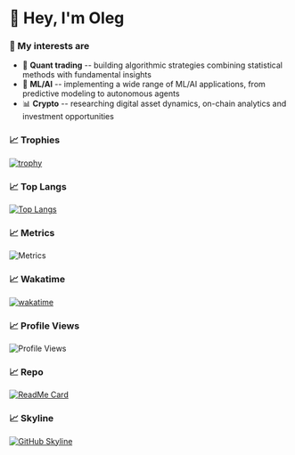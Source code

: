 # 👋 Hey, I'm Oleg

### 🚀 My interests are
- 🤖 **Quant trading** -- building algorithmic strategies combining statistical methods with fundamental insights
- 🧠 **ML/AI** -- implementing a wide range of ML/AI applications, from predictive modeling to autonomous agents
- 📊 **Crypto** -- researching digital asset dynamics, on-chain analytics and investment opportunities

### 📈 Trophies
[![trophy](https://github-profile-trophy.vercel.app/?username=OlegMitsik&theme=algolia&margin-w=8)](https://github.com/ryo-ma/github-profile-trophy)

### 📈 Top Langs
[![Top Langs](https://github-readme-stats.vercel.app/api/top-langs/?username=OlegMitsik&layout=compact)](https://github.com/anuraghazra/github-readme-stats)

### 📈 Metrics
![Metrics](https://raw.githubusercontent.com/OlegMitsik/OlegMitsik/main/github-metrics.svg)

### 📈 Wakatime
[![wakatime](https://wakatime.com/badge/github/OlegMitsik/inlayr.svg)](https://wakatime.com/badge/github/OlegMitsik/inlayr)

### 📈 Profile Views
![Profile Views](https://komarev.com/ghpvc/?username=OlegMitsik&style=flat)

### 📈 Repo
[![ReadMe Card](https://github-readme-stats.vercel.app/api/pin/?username=OlegMitsik&repo=inlayr)](https://github.com/OlegMitsik/inlayr)

### 📈 Skyline
[![GitHub Skyline](https://img.shields.io/badge/GitHub%20Skyline-View-0f9d58)](https://skyline.github.com/OlegMitsik)
